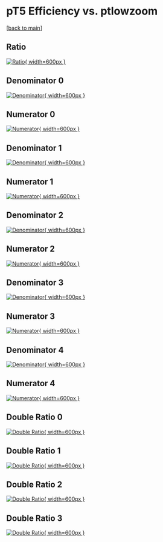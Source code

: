 # pT5 Efficiency vs. ptlowzoom

[[back to main](./)]



## Ratio

[![Ratio](../mtv/var/pT5_xtr_11_1_eff_ptlowzoom.png){ width=600px }](../mtv/var/pT5_xtr_11_1_eff_ptlowzoom.pdf)

## Denominator 0

[![Denominator](../mtv/den/pT5_xtr_11_1_eff_ptlowzoom_den0.png){ width=600px }](../mtv/den/pT5_xtr_11_1_eff_ptlowzoom_den0.pdf)

## Numerator 0

[![Numerator](../mtv/num/pT5_xtr_11_1_eff_ptlowzoom_num0.png){ width=600px }](../mtv/num/pT5_xtr_11_1_eff_ptlowzoom_num0.pdf)

## Denominator 1

[![Denominator](../mtv/den/pT5_xtr_11_1_eff_ptlowzoom_den1.png){ width=600px }](../mtv/den/pT5_xtr_11_1_eff_ptlowzoom_den1.pdf)

## Numerator 1

[![Numerator](../mtv/num/pT5_xtr_11_1_eff_ptlowzoom_num1.png){ width=600px }](../mtv/num/pT5_xtr_11_1_eff_ptlowzoom_num1.pdf)

## Denominator 2

[![Denominator](../mtv/den/pT5_xtr_11_1_eff_ptlowzoom_den2.png){ width=600px }](../mtv/den/pT5_xtr_11_1_eff_ptlowzoom_den2.pdf)

## Numerator 2

[![Numerator](../mtv/num/pT5_xtr_11_1_eff_ptlowzoom_num2.png){ width=600px }](../mtv/num/pT5_xtr_11_1_eff_ptlowzoom_num2.pdf)

## Denominator 3

[![Denominator](../mtv/den/pT5_xtr_11_1_eff_ptlowzoom_den3.png){ width=600px }](../mtv/den/pT5_xtr_11_1_eff_ptlowzoom_den3.pdf)

## Numerator 3

[![Numerator](../mtv/num/pT5_xtr_11_1_eff_ptlowzoom_num3.png){ width=600px }](../mtv/num/pT5_xtr_11_1_eff_ptlowzoom_num3.pdf)

## Denominator 4

[![Denominator](../mtv/den/pT5_xtr_11_1_eff_ptlowzoom_den4.png){ width=600px }](../mtv/den/pT5_xtr_11_1_eff_ptlowzoom_den4.pdf)

## Numerator 4

[![Numerator](../mtv/num/pT5_xtr_11_1_eff_ptlowzoom_num4.png){ width=600px }](../mtv/num/pT5_xtr_11_1_eff_ptlowzoom_num4.pdf)

## Double Ratio 0

[![Double Ratio](../mtv/ratio/pT5_xtr_11_1_eff_ptlowzoom_ratio0.png){ width=600px }](../mtv/ratio/pT5_xtr_11_1_eff_ptlowzoom_ratio0.pdf)

## Double Ratio 1

[![Double Ratio](../mtv/ratio/pT5_xtr_11_1_eff_ptlowzoom_ratio1.png){ width=600px }](../mtv/ratio/pT5_xtr_11_1_eff_ptlowzoom_ratio1.pdf)

## Double Ratio 2

[![Double Ratio](../mtv/ratio/pT5_xtr_11_1_eff_ptlowzoom_ratio2.png){ width=600px }](../mtv/ratio/pT5_xtr_11_1_eff_ptlowzoom_ratio2.pdf)

## Double Ratio 3

[![Double Ratio](../mtv/ratio/pT5_xtr_11_1_eff_ptlowzoom_ratio3.png){ width=600px }](../mtv/ratio/pT5_xtr_11_1_eff_ptlowzoom_ratio3.pdf)

